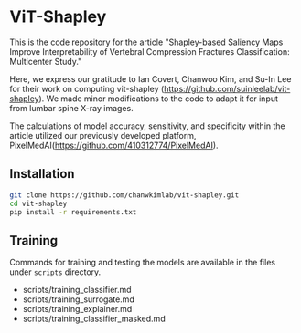 # ViT-Shapley

This is the code repository for the article "Shapley-based Saliency Maps Improve Interpretability of Vertebral Compression Fractures Classification: Multicenter Study."

Here, we express our gratitude to Ian Covert, Chanwoo Kim, and Su-In Lee for their work on computing vit-shapley (https://github.com/suinleelab/vit-shapley). We made minor modifications to the code to adapt it for input from lumbar spine X-ray images.

The calculations of model accuracy, sensitivity, and specificity within the article utilized our previously developed platform, PixelMedAI(https://github.com/410312774/PixelMedAI).
## Installation

```bash
git clone https://github.com/chanwkimlab/vit-shapley.git
cd vit-shapley
pip install -r requirements.txt
```

## Training

Commands for training and testing the models are available in the files under `scripts` directory.

* scripts/training_classifier.md
* scripts/training_surrogate.md
* scripts/training_explainer.md
* scripts/training_classifier_masked.md
